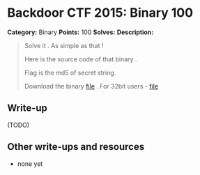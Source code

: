 # Backdoor CTF 2015: Binary 100

**Category:** Binary
**Points:** 100
**Solves:** 
**Description:** 

> Solve it . As simple as that !
> 
> Here is the source code of that binary .
> 
> Flag is the md5 of secret string.
> 
> Download the binary [file](binary100.zip) . For 32bit users - [file](binary100_32bit.zip)

## Write-up

(TODO)

## Other write-ups and resources

* none yet
